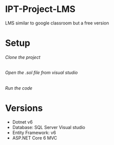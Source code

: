 # IPT-Project-LMS
LMS similar to google classroom but a free version

# Setup

###### Clone the project

###### Open the .sol file from visual studio

###### Run the code

# Versions

- Dotnet v6
- Database: SQL Server Visual studio
- Entity Framework: v6
- ASP.NET Core 6 MVC


